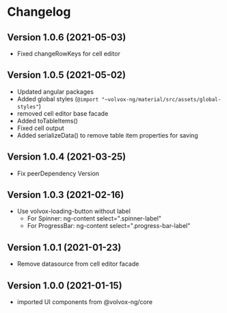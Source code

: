 # Changelog

## Version 1.0.6 (2021-05-03)
- Fixed changeRowKeys for cell editor

## Version 1.0.5 (2021-05-02)
- Updated angular packages
- Added global styles (`@import "~volvox-ng/material/src/assets/global-styles"`)
- removed cell editor base facade
- Added toTableItems()
- Fixed cell output
- Added serializeData() to remove table item properties for saving

## Version 1.0.4 (2021-03-25)
- Fix peerDependency Version

## Version 1.0.3 (2021-02-16)
- Use volvox-loading-button without label
    - For Spinner: ng-content select=".spinner-label"
    - For ProgressBar: ng-content select=".progress-bar-label"

## Version 1.0.1 (2021-01-23)
- Remove datasource from cell editor facade

## Version 1.0.0 (2021-01-15)

- imported UI components from @volvox-ng/core